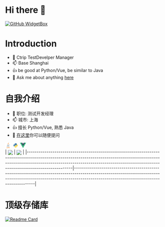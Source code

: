 # Hi there 👋
[![GitHub WidgetBox](https://github-widgetbox.vercel.app/api/profile?username=462548187&data=followers,repositories,stars,commits)](https://github.com/462548187/)

# Introduction
- 🔭 Ctrip TestDevelper Manager
- 📫 Base Shanghai
- 👍 be good at Python/Vue, be similar to Java
- 💬 Ask me about anything [here](https://github.com/462548187/462548187/issues)


# 自我介绍
- 🔭 职位: 测试开发经理
- 📫 城市: 上海
- 👍 擅长 Python/Vue, 熟悉 Java
- 💬 [在这里](https://github.com/462548187/462548187/issues)你可以随便提问

<code><img height="20" alt="Java" src="https://raw.githubusercontent.com/github/explore/80688e429a7d4ef2fca1e82350fe8e3517d3494d/topics/java/java.png"></code>
<code><img height="20" alt="Python" src="https://raw.githubusercontent.com/github/explore/5c058a388828bb5fde0bcafd4bc867b5bb3f26f3/topics/python/python.png"></code>
<code><img height="20" alt="Vue" src="https://raw.githubusercontent.com/github/explore/80688e429a7d4ef2fca1e82350fe8e3517d3494d/topics/vue/vue.png"></code>  
| <a href="https://github.com/462548187/"><img align="center" src="https://github-readme-stats.vercel.app/api?username=462548187&show_icons=true&theme=radical" /></a> | <a href="https://github.com/462548187/"><img align="center" src="https://github-readme-stats.vercel.app/api/top-langs/?username=462548187&layout=compact&theme=radical&langs_count=8" /></a> |
|-----------------------------------------------------------------------------------------------------------------------------------------------------------------------------------------------------------------------------------------------------------------|----------------------------------------------------------------------------------------------------------------------------------------------------------------------------------------------------------------------|


# 顶级存储库
[![Readme Card](https://github-readme-stats.vercel.app/api/pin/?username=462548187&repo=fastApiFramework)](https://github.com/462548187/fastApiFramework)
